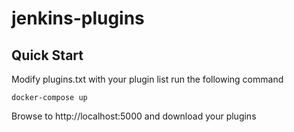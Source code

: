 jenkins-plugins
===============

Quick Start
-------------------------

Modify plugins.txt with your plugin list run the following command

```
docker-compose up
```

Browse to http://localhost:5000 and download your plugins